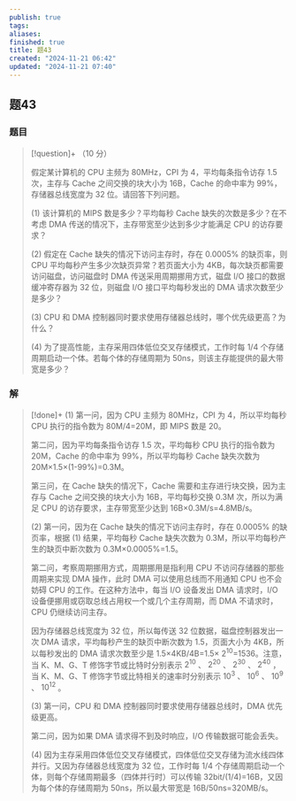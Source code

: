 ```yaml
---
publish: true
tags: 
aliases: 
finished: true
title: 题43
created: "2024-11-21 06:42"
updated: "2024-11-21 07:40"
---
```

## 题43
### 题目
> [!question]+
> （10 分）
> 
> 假定某计算机的 CPU 主频为 80MHz，CPI 为 4，平均每条指令访存 1.5 次，主存与 Cache 之间交换的块大小为 16B，Cache 的命中率为 99%，存储器总线宽度为 32 位。请回答下列问题。
> 
> (1) 该计算机的 MIPS 数是多少？平均每秒 Cache 缺失的次数是多少？在不考虑 DMA 传送的情况下，主存带宽至少达到多少才能满足 CPU 的访存要求？
> 
> (2) 假定在 Cache 缺失的情况下访问主存时，存在 0.0005% 的缺页率，则 CPU 平均每秒产生多少次缺页异常？若页面大小为 4KB，每次缺页都需要访问磁盘，访问磁盘时 DMA 传送采用周期挪用方式，磁盘 I/O 接口的数据缓冲寄存器为 32 位，则磁盘 I/O 接口平均每秒发出的 DMA 请求次数至少是多少？
> 
> (3) CPU 和 DMA 控制器同时要求使用存储器总线时，哪个优先级更高？为什么？
> 
> (4) 为了提高性能，主存采用四体低位交叉存储模式，工作时每 1/4 个存储周期启动一个体。若每个体的存储周期为 50ns，则该主存能提供的最大带宽是多少？
### 解
> [!done]+
> (1) 第一问，因为 CPU 主频为 80MHz，CPI 为 4，所以平均每秒 CPU 执行的指令数为 80M/4=20M，即 MIPS 数是 20。
> 
> 第二问，因为平均每条指令访存 1.5 次，平均每秒 CPU 执行的指令数为 20M，Cache 的命中率为 99%，所以平均每秒 Cache 缺失次数为 20M×1.5×(1-99%)=0.3M。
> 
> 第三问，在 Cache 缺失的情况下，Cache 需要和主存进行块交换，因为主存与 Cache 之间交换的块大小为 16B，平均每秒交换 0.3M 次，所以为满足 CPU 的访存要求，主存带宽至少达到 16B×0.3M/s=4.8MB/s。
> 
> (2) 第一问，因为在 Cache 缺失的情况下访问主存时，存在 0.0005% 的缺页率，根据 (1) 结果，平均每秒 Cache 缺失次数为 0.3M，所以平均每秒产生的缺页中断次数为 0.3M×0.0005%=1.5。
> 
> 第二问，考察周期挪用方式，周期挪用是指利用 CPU 不访问存储器的那些周期来实现 DMA 操作，此时 DMA 可以使用总线而不用通知 CPU 也不会妨碍 CPU 的工作。在这种方法中，每当 I/O 设备发出 DMA 请求时，I/O 设备便挪用或窃取总线占用权一个或几个主存周期，而 DMA 不请求时，CPU 仍继续访问主存。
> 
> 因为存储器总线宽度为 32 位，所以每传送 32 位数据，磁盘控制器发出一次 DMA 请求，平均每秒产生的缺页中断次数为 1.5，页面大小为 4KB，所以每秒发出的 DMA 请求次数至少是 1.5×4KB/4B=1.5× $2^{10}$=1536。注意，当 K、M、G、T 修饰字节或比特时分别表示 $2^{10}$ 、 $2^{20}$ 、 $2^{30}$ 、 $2^{40}$ ，当 K、M、G、T 修饰字节或比特相关的速率时分别表示 $10^3$ 、 $10^6$ 、 $10^9$ 、 $10^{12}$ 。
> 
> (3) 第一问，CPU 和 DMA 控制器同时要求使用存储器总线时，DMA 优先级更高。
> 
> 第二问，因为如果 DMA 请求得不到及时响应，I/O 传输数据可能会丢失。
> 
> (4) 因为主存采用四体低位交叉存储模式，四体低位交叉存储为流水线四体并行。又因为存储器总线宽度为 32 位，工作时每 1/4 个存储周期启动一个体，则每个存储周期最多（四体并行时）可以传输 32bit/(1/4)=16B，又因为每个体的存储周期为 50ns，所以最大带宽是 16B/50ns=320MB/s。